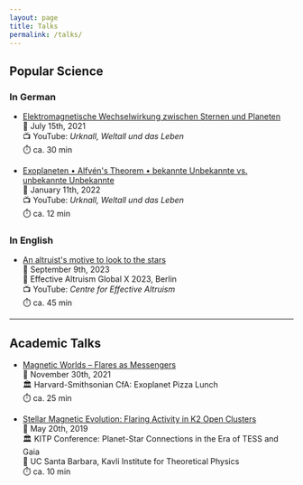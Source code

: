 ```yaml
---
layout: page
title: Talks
permalink: /talks/
---
```


## Popular Science

### In German

- [Elektromagnetische Wechselwirkung zwischen Sternen und Planeten](https://www.youtube.com/watch?v=LLHLobUifeY)  
  📅 July 15th, 2021  
  📺 YouTube: *Urknall, Weltall und das Leben*  
  ⏱️ ca. 30 min

- [Exoplaneten • Alfvén's Theorem • bekannte Unbekannte vs. unbekannte Unbekannte](https://www.youtube.com/watch?v=YRw_tIpspRw)  
  📅 January 11th, 2022  
  📺 YouTube: *Urknall, Weltall und das Leben*  
  ⏱️ ca. 12 min

### In English

- [An altruist's motive to look to the stars](https://youtu.be/22TwVKbl08c)  
  📅 September 9th, 2023  
  🎤 Effective Altruism Global X 2023, Berlin  
  📺 YouTube: *Centre for Effective Altruism*  
  ⏱️ ca. 45 min

---

## Academic Talks

- [Magnetic Worlds – Flares as Messengers](https://www.youtube.com/watch?v=Mr5dnmMnWAM)  
  📅 November 30th, 2021  
  🏛️ Harvard-Smithsonian CfA: Exoplanet Pizza Lunch  
  ⏱️ ca. 25 min

- [Stellar Magnetic Evolution: Flaring Activity in K2 Open Clusters](https://online.kitp.ucsb.edu/online/exostar-c19/ilin/)  
  📅 May 20th, 2019  
  🏛️ KITP Conference: Planet-Star Connections in the Era of TESS and Gaia  
  🏫 UC Santa Barbara, Kavli Institute for Theoretical Physics  
  ⏱️ ca. 10 min

